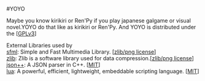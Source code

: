 #YOYO

Maybe you know kirikiri or Ren'Py if you play japanese galgame or visual novel.YOYO do that like as kirikiri or Ren'Py. And YOYO is distributed under the \[[GPLv3](http://opensource.org/licenses/GPL-3.0)\]

External Libraries used by<br/>
[sfml](http://www.sfml-dev.org/index.php): Simple and Fast Multimedia Library. \[[zlib/png license](http://opensource.org/licenses/Zlib)\]<br/>
[zlib](http://www.zlib.net/): Zlib is a software library used for data compression.\[[zlib/png license](http://opensource.org/licenses/Zlib)\]<br/>
[json++](https://github.com/hjiang/jsonxx): A JSON parser in C++. \[[MIT](http://opensource.org/licenses/MIT)\]<br/>
[lua](http://www.lua.org/home.html): A powerful, efficient, lightweight, embeddable scripting language. \[[MIT](http://www.lua.org/license.html)\]<br/>
